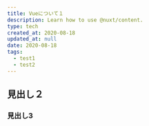 ```yaml
---
title: Vueについて１
description: Learn how to use @nuxt/content.
type: tech
created_at: 2020-08-18
updated_at: null
date: 2020-08-18
tags:
  - test1
  - test2
---
```


## 見出し２
### 見出し3

